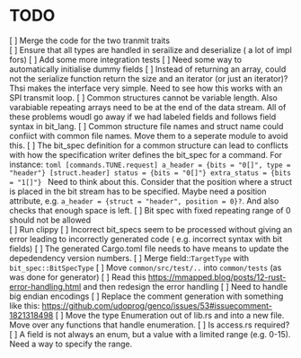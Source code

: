   # TODO
  [ ] Merge the code for the two tranmit traits    
  [ ] Ensure that all types are handled in serailize and deserialize ( a lot of impl fors)
  [ ] Add some more integration tests
  [ ] Need some way to automatically initialise dummy fields 
  [ ] Instead of returning  an array, could not the serialize function return the size and an iterator (or just an iterator)? Thsi makes the interface very simple. Need to see how this works with an SPI transmit  loop. 
  [ ] Common structures cannot be variable length. Also varabiable repeating arrays need to be at the end of 
    the data stream. All of these problems woudl go away if we had labeled fields and follows field syntax
    in bit_lang.
  [ ] Common structure file names and struct name could confiict with common file names.
    Move them to a seperate module to avoid this.
  [ ] The bit_spec definition for a common structure can lead to conflicts  with how the specification writer
    defines the bit_spec for a command. For instance:
    ```toml
        [commands.TUNE.request]
        a_header = {bits = "0[]", type = "header"}
        [struct.header]
        status = {bits = "0[]"}
        extra_status = {bits = "1[]"}
    ```
    Need to think about this. Consider that the position where a struct is placed in the bit stream
    has to be specified. Maybe need a position  attribute, e.g. `a_header = {struct = "header", position = 0}?`.
    And also checks that enough space is left.
  [ ] Bit spec with fixed repeating range of 0 should not be allowed   
  [ ] Run clippy
  [ ] Incorrect bit_specs seem to be processed without giving an error leading to incorrectly generated code
    ( e.g. incorrect syntax with bit fields)
  [ ] The generated Cargo.toml file needs to have means to update the depedendency version numbers.
  [ ] Merge field::`TargetType` with `bit_spec::BitSpecType`
   [ ] Move `common/src/test/..` into `common/tests` (as was done for generator)
   [ ] Read this  https://mmapped.blog/posts/12-rust-error-handling.html and then redesign the error handling
   [ ] Need to handle big endian encodings
   [ ] Replace the comment generation with something like this:  https://github.com/udoprog/genco/issues/53#issuecomment-1821318498
   [ ] Move the type Enumeration out of lib.rs and into a new file. Move over any functions that handle enumeration.
   [ ] Is access.rs required?
   [ ] A field is not always an enum, but a value with a limited range (e.g. 0-15). Need a way to specify the range.